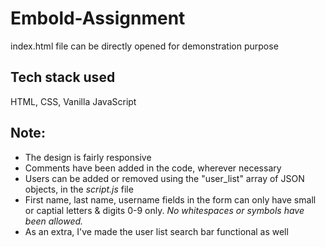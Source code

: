 # Embold-Assignment

index.html file can be directly opened for demonstration purpose

## Tech stack used
HTML, CSS, Vanilla JavaScript

## Note:
* The design is fairly responsive
* Comments have been added in the code, wherever necessary
* Users can be added or removed using the "user_list" array of JSON objects, in the _script.js_ file
* First name, last name, username fields in the form can only have small or captial letters & digits 0-9 only. _No whitespaces or symbols have been allowed._
* As an extra, I've made the user list search bar functional as well

